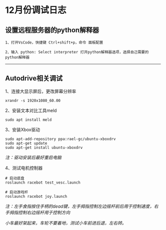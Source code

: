 # 12月份调试日志

## 设置远程服务器的python解释器

```
1、打开VsCode，快捷键 Ctrl+shift+p，命令 面板配置

2、输入 python: Select interpreter 打开python解释器选项，选择自己需要的python解释器
```

---

## Autodrive相关调试

1、连接大显示屏后，更改屏幕分辨率
```shell
xrandr -s 1920x1080_60.00
```

2、安装文本对比工具meld
```shell
sudo apt install meld
```

3、安装Xbox驱动
```shell
sudo apt-add-repository ppa:rael-gc/ubuntu-xboxdrv
sudo apt-get update
sudo apt-get install ubuntu-xboxdrv
```
*注：驱动安装后最好重启电脑*

4、测试电机控制器
```shell
# 启动底盘
roslaunch racebot test_vesc.launch

# 启动游戏杆
roslaunch racebot joy.launch
```
*注：左手食指按住手柄的dead键，左手拇指控制左边摇杆前后用于控制速度，右手拇指控制右边摇杆用于控制方向*

*小车最好架起来，车轮不要着地，测试小车前进后退，左右转。*